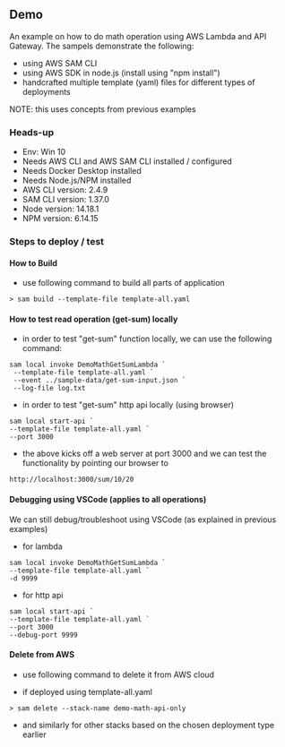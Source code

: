 ## Demo

An example on how to do math operation using AWS Lambda and API Gateway. The sampels demonstrate the following:

- using AWS SAM CLI
- using AWS SDK in node.js (install using "npm install")
- handcrafted multiple template (yaml) files for different types of deployments

NOTE: this uses concepts from previous examples

### Heads-up

- Env: Win 10
- Needs AWS CLI and AWS SAM CLI installed / configured
- Needs Docker Desktop installed
- Needs Node.js/NPM installed
- AWS CLI version: 2.4.9
- SAM CLI version: 1.37.0
- Node version: 14.18.1
- NPM version: 6.14.15

### Steps to deploy / test

#### How to Build

- use following command to build all parts of application

`> sam build --template-file template-all.yaml`

#### How to test read operation (get-sum) locally

- in order to test "get-sum" function locally, we can use the following command:

```
sam local invoke DemoMathGetSumLambda `
 --template-file template-all.yaml `
 --event ../sample-data/get-sum-input.json `
 --log-file log.txt
```

- in order to test "get-sum" http api locally (using browser)

```
sam local start-api `
--template-file template-all.yaml `
--port 3000
```

- the above kicks off a web server at port 3000 and we can test the functionality by pointing our browser to

`http://localhost:3000/sum/10/20`

#### Debugging using VSCode (applies to all operations)

We can still debug/troubleshoot using VSCode (as explained in previous examples)

- for lambda

```
sam local invoke DemoMathGetSumLambda `
--template-file template-all.yaml `
-d 9999
```

- for http api

```
sam local start-api `
--template-file template-all.yaml `
--port 3000
--debug-port 9999
```

#### Delete from AWS

- use following command to delete it from AWS cloud

- if deployed using template-all.yaml

`> sam delete --stack-name demo-math-api-only`

- and similarly for other stacks based on the chosen deployment type earlier
